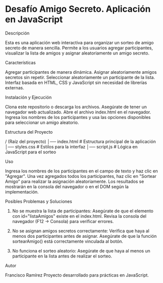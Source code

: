 <h1> Desafío Amigo Secreto. Aplicación en JavaScript </h1>

Descripción

Esta es una aplicación web interactiva para organizar un sorteo de amigo secreto de manera sencilla. Permite a los usuarios agregar participantes, visualizar la lista de amigos y asignar aleatoriamente un amigo secreto.

Características

Agregar participantes de manera dinámica.
Asignar aleatoriamente amigos secretos sin repetir.
Seleccionar aleatoriamente un participante de la lista.
Interfaz basada en HTML, CSS y JavaScript sin necesidad de librerías externas.

Instalación y Ejecución

Clona este repositorio o descarga los archivos.
Asegúrate de tener un navegador web actualizado.
Abre el archivo index.html en el navegador.
Ingresa los nombres de los participantes y usa las opciones disponibles para seleccionar un amigo aleatorio.

Estructura del Proyecto

/ (Raíz del proyecto)
│── index.html  # Estructura principal de la aplicación
│── styles.css  # Estilos para la interfaz 
│── script.js   # Lógica en JavaScript para el sorteo

Uso

Ingresa los nombres de los participantes en el campo de texto y haz clic en "Agregar".
Una vez agregados todos los participantes, haz clic en "Sortear Amigo" para realizar la asignación aleatoriamente.
Los resultados se mostrarán en la consola del navegador o en el DOM según la implementación.

Posibles Problemas y Soluciones

1. No se muestra la lista de participantes:
Asegúrate de que el elemento con id="listaAmigos" existe en el index.html.
Revisa la consola del navegador (F12 -> Consola) para verificar errores.

2. No se asignan amigos secretos correctamente:
Verifica que haya al menos dos participantes antes de asignar.
Asegúrate de que la función sortearAmigo() está correctamente vinculada al botón.

3. No funciona el sorteo aleatorio:
Asegúrate de que haya al menos un participante en la lista antes de realizar el sorteo.

Autor

Francisco Ramírez Proyecto desarrollado para prácticas en JavaScript.
